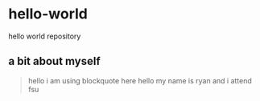 # hello-world
hello world repository

## a bit about myself

> hello i am using blockquote here
hello my name is ryan and i attend fsu
